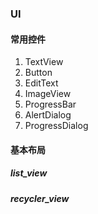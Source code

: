 ### UI

#### 常用控件
1. TextView
2. Button
3. EditText
4. ImageView
5. ProgressBar
6. AlertDialog
7. ProgressDialog

#### 基本布局
##### list_view
##### recycler_view
